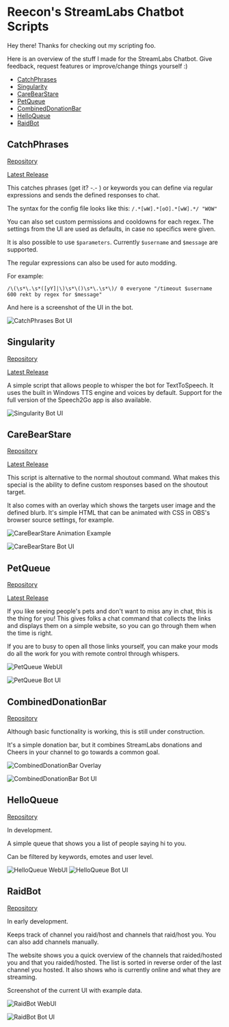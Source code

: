 # Reecon's StreamLabs Chatbot Scripts

Hey there! Thanks for checking out my scripting foo.

Here is an overview of the stuff I made for the StreamLabs Chatbot. Give feedback, request features or improve/change things yourself :)

- [CatchPhrases](#catchphrases)
- [Singularity](#singularity)
- [CareBearStare](#carebearstare)
- [PetQueue](#petqueue)
- [CombinedDonationBar](#combineddonationbar)
- [HelloQueue](#helloqueue)
- [RaidBot](#raidbot)

## CatchPhrases

[Repository](https://github.com/Reecon/SLCatchPhrases "CatPhrases Repository")

[Latest Release](https://github.com/Reecon/SLCatchPhrases/releases/latest "CatchPhrases Latest Release")

This catches phrases (get it? -.- ) or keywords you can define via regular expressions and sends the defined responses to chat.

The syntax for the config file looks like this:
`/.*[wW].*[oO].*[wW].*/ "WOW"`

You can also set custom permissions and cooldowns for each regex. The settings from the UI are used as defaults, in case no specifics were given.

It is also possible to use `$parameters`. Currently `$username` and `$message` are supported.

The regular expressions can also be used for auto modding.

For example:

`/\(\s*\.\s*([yY]|\)\s*\()\s*\.\s*\)/ 0 everyone "/timeout $username 600 rekt by regex for $message"`

And here is a screenshot of the UI in the bot.

![CatchPhrases Bot UI](https://github.com/Reecon/StreamLabsScripts/raw/master/images/CatchPhrases.png "CatchPhrases Bot UI")

## Singularity

[Repository](https://github.com/Reecon/SLSingularity "Singularity Repository")

[Latest Release](https://github.com/Reecon/SLSingularity/releases/latest "Singularity Latest Release")

A simple script that allows people to whisper the bot for TextToSpeech. It uses the built in Windows TTS engine and voices by default.
Support for the full version of the Speech2Go app is also available.

![Singularity Bot UI](https://github.com/Reecon/StreamLabsScripts/raw/master/images/Singularity.png "Singularity Bot UI")

## CareBearStare

[Repository](https://github.com/Reecon/SLCareBearStare "CareBearStare Repository")

[Latest Release](https://github.com/Reecon/SLCareBearStare/releases/latest "CareBearStare Latest Release")

This script is alternative to the normal shoutout command. What makes this special is the ability to define custom responses based on the shoutout target.

It also comes with an overlay which shows the targets user image and the defined blurb. It's simple HTML that can be animated with CSS in OBS's browser source settings, for example.

![CareBearStare Animation Example](https://github.com/Reecon/StreamLabsScripts/raw/master/images/stare_animation.gif "CareBearStare Animation Example")

![CareBearStare Bot UI](https://github.com/Reecon/StreamLabsScripts/raw/master/images/CareBearStare.png "CareBearStare Bot UI")

## PetQueue

[Repository](https://github.com/Reecon/SLPetQueue "PetQueue Repository")

[Latest Release](https://github.com/Reecon/SLPetQueue/releases/latest "PetQueue Latest Release")

If you like seeing people's pets and don't want to miss any in chat, this is the thing for you! This gives folks a chat command that collects the links and displays them on a simple website, so you can go through them when the time is right.

If you are to busy to open all those links yourself, you can make your mods do all the work for you with remote control through whispers.

![PetQueue WebUI](https://github.com/Reecon/StreamLabsScripts/raw/master/images/PetQueueBrowser.png "PetQueue WebUI")

![PetQueue Bot UI](https://github.com/Reecon/StreamLabsScripts/raw/master/images/PetQueue.png "PetQueue Bot UI")

## CombinedDonationBar

[Repository](https://github.com/Reecon/SLCombinedDonationBar "CombinedDonationBar Repository")

Although basic functionality is working, this is still under construction.

It's a simple donation bar, but it combines StreamLabs donations and Cheers in your channel to go towards a common goal.

![CombinedDonationBar Overlay](https://github.com/Reecon/StreamLabsScripts/raw/master/images/bar_animation.gif "CombinedDonationBar Overlay")

![CombinedDonationBar Bot UI](https://github.com/Reecon/StreamLabsScripts/raw/master/images/ProgressBar.png "CombinedDonationBar Bot UI")

## HelloQueue

[Repository](https://github.com/Reecon/SLHelloQueue/tree/develop "HelloQueue Repository")

In development.

A simple queue that shows you a list of people saying hi to you.

Can be filtered by keywords, emotes and user level.

![HelloQueue WebUI](https://github.com/Reecon/StreamLabsScripts/raw/master/images/HelloQueueBrowser.png "HelloQueue WebUI")
![HelloQueue Bot UI](https://github.com/Reecon/StreamLabsScripts/raw/master/images/HelloQueue.png "HelloQueue Bot UI")

## RaidBot

[Repository](https://github.com/Reecon/SLRaidBot "RaidBot Repository")

In early development.

Keeps track of channel you raid/host and channels that raid/host you. You can also add channels manually.

The website shows you a quick overview of the channels that raided/hosted you and that you raided/hosted. The list is sorted in reverse order of the last channel you hosted. It also shows who is currently online and what they are streaming.

Screenshot of the current UI with example data.

![RaidBot WebUI](https://github.com/Reecon/StreamLabsScripts/raw/master/images/RaidBotWeb.png "RaidBot WebUI")

![RaidBot Bot UI](https://github.com/Reecon/StreamLabsScripts/raw/master/images/RaidBot.png "RaidBot Bot UI")
